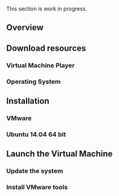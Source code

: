 This section is work in progress.

## Overview



## Download resources

### Virtual Machine Player

### Operating System



## Installation

### VMware

### Ubuntu 14.04 64 bit



## Launch the Virtual Machine

### Update the system

### Install VMware tools
